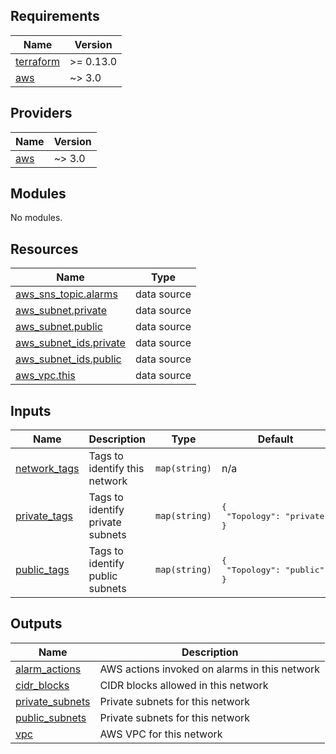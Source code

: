 <!-- BEGIN_TF_DOCS -->
## Requirements

| Name | Version |
|------|---------|
| <a name="requirement_terraform"></a> [terraform](#requirement\_terraform) | >= 0.13.0 |
| <a name="requirement_aws"></a> [aws](#requirement\_aws) | ~> 3.0 |

## Providers

| Name | Version |
|------|---------|
| <a name="provider_aws"></a> [aws](#provider\_aws) | ~> 3.0 |

## Modules

No modules.

## Resources

| Name | Type |
|------|------|
| [aws_sns_topic.alarms](https://registry.terraform.io/providers/hashicorp/aws/latest/docs/data-sources/sns_topic) | data source |
| [aws_subnet.private](https://registry.terraform.io/providers/hashicorp/aws/latest/docs/data-sources/subnet) | data source |
| [aws_subnet.public](https://registry.terraform.io/providers/hashicorp/aws/latest/docs/data-sources/subnet) | data source |
| [aws_subnet_ids.private](https://registry.terraform.io/providers/hashicorp/aws/latest/docs/data-sources/subnet_ids) | data source |
| [aws_subnet_ids.public](https://registry.terraform.io/providers/hashicorp/aws/latest/docs/data-sources/subnet_ids) | data source |
| [aws_vpc.this](https://registry.terraform.io/providers/hashicorp/aws/latest/docs/data-sources/vpc) | data source |

## Inputs

| Name | Description | Type | Default | Required |
|------|-------------|------|---------|:--------:|
| <a name="input_network_tags"></a> [network\_tags](#input\_network\_tags) | Tags to identify this network | `map(string)` | n/a | yes |
| <a name="input_private_tags"></a> [private\_tags](#input\_private\_tags) | Tags to identify private subnets | `map(string)` | <pre>{<br>  "Topology": "private"<br>}</pre> | no |
| <a name="input_public_tags"></a> [public\_tags](#input\_public\_tags) | Tags to identify public subnets | `map(string)` | <pre>{<br>  "Topology": "public"<br>}</pre> | no |

## Outputs

| Name | Description |
|------|-------------|
| <a name="output_alarm_actions"></a> [alarm\_actions](#output\_alarm\_actions) | AWS actions invoked on alarms in this network |
| <a name="output_cidr_blocks"></a> [cidr\_blocks](#output\_cidr\_blocks) | CIDR blocks allowed in this network |
| <a name="output_private_subnets"></a> [private\_subnets](#output\_private\_subnets) | Private subnets for this network |
| <a name="output_public_subnets"></a> [public\_subnets](#output\_public\_subnets) | Private subnets for this network |
| <a name="output_vpc"></a> [vpc](#output\_vpc) | AWS VPC for this network |
<!-- END_TF_DOCS -->